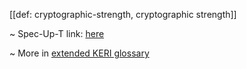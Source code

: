 [[def: cryptographic-strength, cryptographic strength]]

~ Spec-Up-T link: <a href='https://weboftrust.github.io/WOT-terms/docs/glossary/cryptographic-strength'>here</a>

~ More in <a href="https://weboftrust.github.io/WOT-terms/docs/glossary/cryptographic-strength">extended KERI glossary</a>
